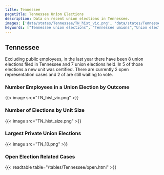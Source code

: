```yaml
---
title: Tennessee
pagetitle: Tennessee Union Elections
description: Data on recent union elections in Tennessee.
images: ['data/states/Tennessee/TN_hist_vic.png', 'data/states/Tennessee/TN_hist_size.png', 'data/states/Tennessee/TN_10.png']
keywords: ["Tennessee union elections", "Tennessee unions","Union elections"]
---
```

##  Tennessee

Excluding public employees, in the last year there have been 8 union elections filed in Tennessee and 7 union elections held. In 5 of those elections a new unit was certified. There are currently 2 open representation cases and 2 of are still waiting to vote.

### Number Employees in a Union Election by Outcome
{{< image src="TN_hist_vic.png" >}}

### Number of Elections by Unit Size
{{< image src="TN_hist_size.png" >}}

### Largest Private Union Elections
{{< image src="TN_10.png" >}}

### Open Election Related Cases
{{< readtable table="/tables/Tennessee/open.html" >}}


